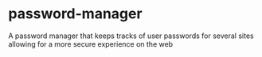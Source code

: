 # password-manager
A password manager that keeps tracks of user passwords for several sites allowing for a more secure experience on the web
